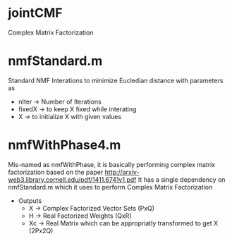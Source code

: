jointCMF
========

Complex Matrix Factorization  

nmfStandard.m
============
Standard NMF Interations to minimize Eucledian distance with parameters as 
- nIter -> Number of Iterations
- fixedX -> to keep X fixed while interating
- X -> to initialize X with given values


nmfWithPhase4.m
===============
Mis-named as nmfWithPhase, it is basically performing complex matrix factorization based on the paper http://arxiv-web3.library.cornell.edu/pdf/1411.6741v1.pdf
It has a single dependency on nmfStandard.m which it uses to perform Complex Matrix Factorization

- Outputs
  - X -> Complex Factorized Vector Sets  (PxQ)
  - H -> Real Factorized Weights (QxR)
  - Xc -> Real Matrix which can be appropriatly transformed to get X (2Px2Q) 
